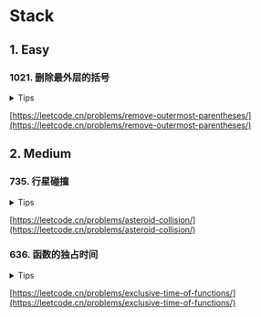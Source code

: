 # Stack

## 1. Easy

### 1021. 删除最外层的括号

<details>
<summary>Tips</summary>

1. 使用Stack
2. 先判断右括号pop
3. 然后Stack非空就append
4. 最后判断左括号push

</details>

[https://leetcode.cn/problems/remove-outermost-parentheses/](https://leetcode.cn/problems/remove-outermost-parentheses/)

## 2. Medium

### 735. 行星碰撞

<details>
<summary>Tips</summary>

1. 使用Stack
2. 保存向右方向的行星
3. 每次遇到向左的出栈比较大小

</details>

[https://leetcode.cn/problems/asteroid-collision/](https://leetcode.cn/problems/asteroid-collision/)

### 636. 函数的独占时间

<details>
<summary>Tips</summary>

1. 使用Stack
2. 存放上一个执行的函数
3. 遇到start和end分别讨论,注意直接给start加时间最简单

</details>

[https://leetcode.cn/problems/exclusive-time-of-functions/](https://leetcode.cn/problems/exclusive-time-of-functions/)